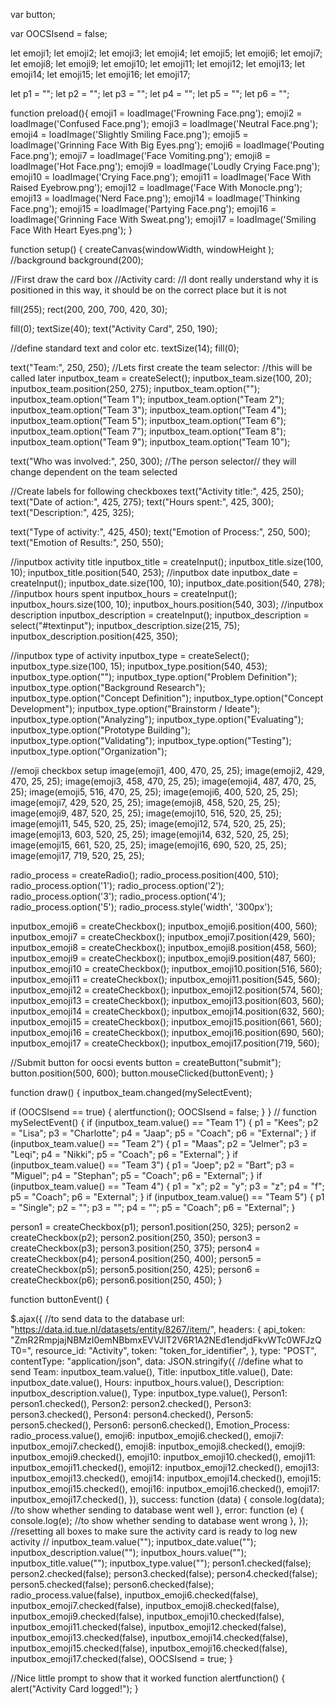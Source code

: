 
var button;

var OOCSIsend = false;

let emoji1;
let emoji2;
let emoji3;
let emoji4;
let emoji5;
let emoji6;
let emoji7;
let emoji8;
let emoji9;
let emoji10;
let emoji11;
let emoji12;
let emoji13;
let emoji14;
let emoji15;
let emoji16;
let emoji17;

let p1 = "";
let p2 = "";
let p3 = "";
let p4 = "";
let p5 = "";
let p6 = "";

 function preload(){
   emoji1 = loadImage('Frowning Face.png');
  emoji2 = loadImage('Confused Face.png');
  emoji3 = loadImage('Neutral Face.png');
  emoji4 = loadImage('Slightly Smiling Face.png');
  emoji5 = loadImage('Grinning Face With Big Eyes.png');
  emoji6 = loadImage('Pouting Face.png');
  emoji7 = loadImage('Face Vomiting.png');
  emoji8 = loadImage('Hot Face.png');
  emoji9 = loadImage('Loudly Crying Face.png');
  emoji10 = loadImage('Crying Face.png');
  emoji11 = loadImage('Face With Raised Eyebrow.png');
  emoji12 = loadImage('Face With Monocle.png');
  emoji13 = loadImage('Nerd Face.png');
  emoji14 = loadImage('Thinking Face.png');
  emoji15 = loadImage('Partying Face.png');
  emoji16 = loadImage('Grinning Face With Sweat.png');
  emoji17 = loadImage('Smiling Face With Heart Eyes.png');
 }

function setup() {
  createCanvas(windowWidth, windowHeight ); //background
  background(200);
  
  //First draw the card box
  //Activity card:
  //I dont really understand why it is positioned in this way, it should be on the correct place but it is not

  fill(255);
  rect(200, 200, 700, 420, 30);

  fill(0);
  textSize(40);
  text("Activity Card", 250, 190);


//define standard text and color etc.
  textSize(14);
  fill(0);


  text("Team:", 250, 250);
  //Lets first create the team selector: 
  //this will be called later
  inputbox_team = createSelect();
  inputbox_team.size(100, 20);
  inputbox_team.position(250, 275);
  inputbox_team.option("");
  inputbox_team.option("Team 1");
  inputbox_team.option("Team 2");
  inputbox_team.option("Team 3");
  inputbox_team.option("Team 4");
  inputbox_team.option("Team 5");
  inputbox_team.option("Team 6");
  inputbox_team.option("Team 7");
  inputbox_team.option("Team 8");
  inputbox_team.option("Team 9");
  inputbox_team.option("Team 10");
  
  text("Who was involved:", 250, 300);
  //The person selector// they will change dependent on the team selected
 
  //Create labels for following checkboxes
  text("Activity title:", 425, 250);
  text("Date of action:", 425, 275);
  text("Hours spent:", 425, 300);
  text("Description:", 425, 325);

  text("Type of activity:", 425, 450);
  text("Emotion of Process:", 250, 500);
  text("Emotion of Results:", 250, 550);
  
  //inputbox activity title
  inputbox_title = createInput();
  inputbox_title.size(100, 10);
  inputbox_title.position(540, 253);
  //inputbox date
  inputbox_date = createInput();
  inputbox_date.size(100, 10);
  inputbox_date.position(540, 278);
  //inputbox hours spent
  inputbox_hours = createInput();
  inputbox_hours.size(100, 10);
  inputbox_hours.position(540, 303);
  //inputbox description
  inputbox_description = createInput();
  inputbox_description = select("#textinput");
  inputbox_description.size(215, 75);
  inputbox_description.position(425, 350);
  
  //inputbox type of activity
  inputbox_type = createSelect();
  inputbox_type.size(100, 15);
  inputbox_type.position(540, 453);
  inputbox_type.option("");
  inputbox_type.option("Problem Definition");
  inputbox_type.option("Background Research");
  inputbox_type.option("Concept Definition");
  inputbox_type.option("Concept Development");
  inputbox_type.option("Brainstorm / Ideate");
  inputbox_type.option("Analyzing");
  inputbox_type.option("Evaluating");
  inputbox_type.option("Prototype Building");
  inputbox_type.option("Validating");
  inputbox_type.option("Testing");
  inputbox_type.option("Organization");
  
  //emoji checkbox setup
 image(emoji1, 400, 470, 25, 25);
 image(emoji2, 429, 470, 25, 25);
 image(emoji3, 458, 470, 25, 25);
 image(emoji4, 487, 470, 25, 25);
 image(emoji5, 516, 470, 25, 25);
 image(emoji6, 400, 520, 25, 25);
 image(emoji7, 429, 520, 25, 25);
 image(emoji8, 458, 520, 25, 25);
 image(emoji9, 487, 520, 25, 25);
 image(emoji10, 516, 520, 25, 25);
 image(emoji11, 545, 520, 25, 25);
 image(emoji12, 574, 520, 25, 25);
 image(emoji13, 603, 520, 25, 25);
 image(emoji14, 632, 520, 25, 25);
 image(emoji15, 661, 520, 25, 25);
 image(emoji16, 690, 520, 25, 25);
 image(emoji17, 719, 520, 25, 25);

  radio_process = createRadio();
  radio_process.position(400, 510);
  radio_process.option('1');
  radio_process.option('2');
  radio_process.option('3');
  radio_process.option('4');
  radio_process.option('5');
  radio_process.style('width', '300px');
  
  inputbox_emoji6 = createCheckbox();
  inputbox_emoji6.position(400, 560);
  inputbox_emoji7 = createCheckbox();
  inputbox_emoji7.position(429, 560);
  inputbox_emoji8 = createCheckbox();
  inputbox_emoji8.position(458, 560);
  inputbox_emoji9 = createCheckbox();
  inputbox_emoji9.position(487, 560);
  inputbox_emoji10 = createCheckbox();
  inputbox_emoji10.position(516, 560);
  inputbox_emoji11 = createCheckbox();
  inputbox_emoji11.position(545, 560);
  inputbox_emoji12 = createCheckbox();
  inputbox_emoji12.position(574, 560);
  inputbox_emoji13 = createCheckbox();
  inputbox_emoji13.position(603, 560);
  inputbox_emoji14 = createCheckbox();
  inputbox_emoji14.position(632, 560);
  inputbox_emoji15 = createCheckbox();
  inputbox_emoji15.position(661, 560);
  inputbox_emoji16 = createCheckbox();
  inputbox_emoji16.position(690, 560);
  inputbox_emoji17 = createCheckbox();
  inputbox_emoji17.position(719, 560);



  //Submit button for oocsi events
  button = createButton("submit");
  button.position(500, 600);
  button.mouseClicked(buttonEvent);
}

function draw() {
  inputbox_team.changed(mySelectEvent);

  if (OOCSIsend == true) {
    alertfunction();
    OOCSIsend = false;
  }
}
//
function mySelectEvent() {
  if (inputbox_team.value() == "Team 1") {
    p1 = "Kees";
    p2 = "Lisa";
    p3 = "Charlotte";
    p4 = "Jaap";
    p5 = "Coach";
    p6 = "External";
  }
  if (inputbox_team.value() == "Team 2") {
    p1 = "Maas";
    p2 = "Jelmer";
    p3 = "Leqi";
    p4 = "Nikki";
    p5 = "Coach";
    p6 = "External";
  }
  if (inputbox_team.value() == "Team 3") {
    p1 = "Joep";
    p2 = "Bart";
    p3 = "Miguel";
    p4 = "Stephan";
    p5 = "Coach";
    p6 = "External";
  }
  if (inputbox_team.value() == "Team 4") {
    p1 = "x";
    p2 = "y";
    p3 = "z";
    p4 = "f";
    p5 = "Coach";
    p6 = "External";
  }
  if (inputbox_team.value() == "Team 5") {
    p1 = "Single";
    p2 = "";
    p3 = "";
    p4 = "";
    p5 = "Coach";
    p6 = "External";
  }

  person1 = createCheckbox(p1);
  person1.position(250, 325);
  person2 = createCheckbox(p2);
  person2.position(250, 350); 
  person3 = createCheckbox(p3);
  person3.position(250, 375);
  person4 = createCheckbox(p4);
  person4.position(250, 400);
  person5 = createCheckbox(p5);
  person5.position(250, 425);
  person6 = createCheckbox(p6);
  person6.position(250, 450);
}

function buttonEvent() {

  $.ajax({
    //to send data to the database
    url: "https://data.id.tue.nl/datasets/entity/8267/item/",
    headers: {
      api_token: "ZmR2RmpjajNBMzI0emNBbmxEVVJlT2V6R1A2NEd1endjdFkvWTc0WFJzQT0=",
      resource_id: "Activity",
      token: "token_for_identifier",
    },
    type: "POST",
    contentType: "application/json",
    data: JSON.stringify({
      //define what to send
      Team: inputbox_team.value(),
      Title: inputbox_title.value(),
      Date: inputbox_date.value(),
      Hours: inputbox_hours.value(),
      Description: inputbox_description.value(),
      Type: inputbox_type.value(),
      Person1: person1.checked(),
      Person2: person2.checked(),
      Person3: person3.checked(),
      Person4: person4.checked(),
      Person5: person5.checked(),
      Person6: person6.checked(),
      Emotion_Process: radio_process.value(),
      emoji6: inputbox_emoji6.checked(),
      emoji7: inputbox_emoji7.checked(),
      emoji8: inputbox_emoji8.checked(),
      emoji9: inputbox_emoji9.checked(),
      emoji10: inputbox_emoji10.checked(),
      emoji11: inputbox_emoji11.checked(),
      emoji12: inputbox_emoji12.checked(),
      emoji13: inputbox_emoji13.checked(),
      emoji14: inputbox_emoji14.checked(),
      emoji15: inputbox_emoji15.checked(),
      emoji16: inputbox_emoji16.checked(),
      emoji17: inputbox_emoji17.checked(),
    }),
    success: function (data) {
      console.log(data); //to show whether sending to database went well
    },
    error: function (e) {
      console.log(e); //to show whether sending to database went wrong
    },
  });
  //resetting all boxes to make sure the activity card is ready to log new activity
 // inputbox_team.value("");
  inputbox_date.value("");
  inputbox_description.value("");
  inputbox_hours.value("");
  inputbox_title.value("");
  inputbox_type.value("");
  person1.checked(false);
  person2.checked(false);
  person3.checked(false);
  person4.checked(false);
  person5.checked(false);
  person6.checked(false);
  radio_process.value(false),
  inputbox_emoji6.checked(false),
   inputbox_emoji7.checked(false),
   inputbox_emoji8.checked(false),
   inputbox_emoji9.checked(false),
   inputbox_emoji10.checked(false),
   inputbox_emoji11.checked(false),
   inputbox_emoji12.checked(false),
   inputbox_emoji13.checked(false),
   inputbox_emoji14.checked(false),
   inputbox_emoji15.checked(false),
   inputbox_emoji16.checked(false),
   inputbox_emoji17.checked(false),
  OOCSIsend = true;
}

//Nice little prompt to show that it worked
function alertfunction() {
  alert("Activity Card logged!");
}
